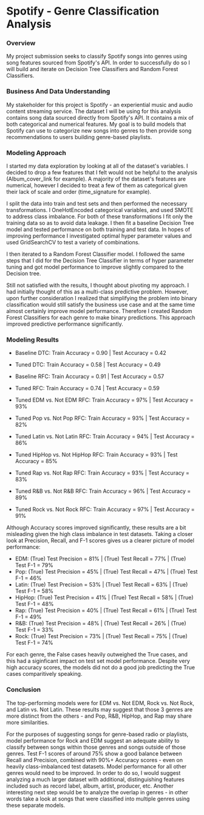 # Spotify - Genre Classification Analysis

### Overview

My project submission seeks to classify Spotify songs into genres using song features sourced from Spotify's API. In order to successfully do so I will build and iterate on Decision Tree Classifiers and Random Forest Classifiers.

### Business And Data Understanding

My stakeholder for this project is Spotify - an experiential music and audio content streaming service. The dataset I will be using for this analysis contains song data sourced directly from Spotify's API. It contains a mix of both categorical and numerical features. My goal is to build models that Spotify can use to categorize new songs into genres to then provide song recommendations to users building genre-based playlists.

### Modeling Approach

I started my data exploration by looking at all of the dataset's variables. I decided to drop a few features that I felt would not be helpful to the analysis (Album_cover_link for example). A majority of the dataset's features are numerical, however I decided to treat a few of them as categorical given their lack of scale and order (time_signature for example). 

I split the data into train and test sets and then performed the necessary transformations. I OneHotEncoded categorical variables, and used SMOTE to address class imbalance. For both of these transformations I fit only the training data so as to avoid data leakage. I then fit a baseline Decision Tree model and tested performance on both training and test data. In hopes of improving performance I investigated optimal hyper parameter values and used GridSearchCV to test a variety of combinations.

I then iterated to a Random Forest Classifier model. I followed the same steps that I did for the Decision Tree Classifier in terms of hyper parameter tuning and got model performance to improve slightly compared to the Decision tree.

Still not satisfied with the results, I thought about pivoting my approach. I had initially thought of this as a multi-class predictive problem. However, upon further consideration I realized that simplifying the problem into binary classification would still satisfy the business use case and at the same time almost certainly improve model performance. Therefore I created Random Forest Classifiers for each genre to make binary predictions. This approach improved predictive performance significantly.

### Modeling Results

* Baseline DTC: Train Accuracy = 0.90 | Test Accuracy = 0.42
* Tuned DTC: Train Accuracy = 0.58 | Test Accuracy = 0.49
* Baseline RFC: Train Accuracy = 0.91 | Test Accuracy = 0.57   
* Tuned RFC: Train Accuracy = 0.74 | Test Accuracy = 0.59

* Tuned EDM vs. Not EDM RFC: Train Accuracy = 97% | Test Accuracy = 93%
* Tuned Pop vs. Not Pop RFC: Train Accuracy = 93% | Test Accuracy = 82%
* Tuned Latin vs. Not Latin RFC: Train Accuracy = 94% | Test Accuracy = 86%
* Tuned HipHop vs. Not HipHop RFC: Train Accuracy = 93% | Test Accuracy = 85%
* Tuned Rap vs. Not Rap RFC: Train Accuracy = 93% | Test Accuracy = 83%
* Tuned R&B vs. Not R&B RFC: Train Accuracy = 96% | Test Accuracy = 89%
* Tuned Rock vs. Not Rock RFC: Train Accuracy = 97% | Test Accuracy = 91%

Although Accuracy scores improved significantly, these results are a bit misleading given the high class imbalance in test datasets. Taking a closer look at Precision, Recall, and F-1 scores gives us a clearer picture of model performance:

* EDM: (True) Test Precision = 81% | (True) Test Recall = 77% | (True) Test F-1 = 79%
* Pop: (True) Test Precision = 45% | (True) Test Recall = 47% | (True) Test F-1 = 46%
* Latin: (True) Test Precision = 53% | (True) Test Recall = 63% | (True) Test F-1 = 58%
* HipHop: (True) Test Precision = 41% | (True) Test Recall = 58% | (True) Test F-1 = 48%
* Rap: (True) Test Precision = 40% | (True) Test Recall = 61% | (True) Test F-1 = 49%
* R&B: (True) Test Precision = 48% | (True) Test Recall = 26% | (True) Test F-1 = 33%
* Rock: (True) Test Precision = 73% | (True) Test Recall = 75% | (True) Test F-1 = 74%

For each genre, the False cases heavily outweighed the True cases, and this had a siginficant impact on test set model performance. Despite very high accuracy scores, the models did not do a good job predicting the True cases comparitively speaking.

### Conclusion

The top-performing models were for EDM vs. Not EDM, Rock vs. Not Rock, and Latin vs. Not Latin. These results may suggest that those 3 genres are more distinct from the others - and Pop, R&B, HipHop, and Rap may share more similarities.

For the purposes of suggesting songs for genre-based radio or playlists, model performance for Rock and EDM suggest an adequate ability to classify between songs within those genres and songs outside of those genres. Test F-1 scores of around 75% show a good balance between Recall and Precision, combined with 90%+ Accuracy scores - even on heavily class-imbalanced test datasets. Model performance for all other genres would need to be improved. In order to do so, I would suggest analyzing a much larger dataset with additional, distinguishing features included such as record label, album, artist, producer, etc. Another interesting next step would be to analyze the overlap in genres - in other words take a look at songs that were classified into multiple genres using these separate models.